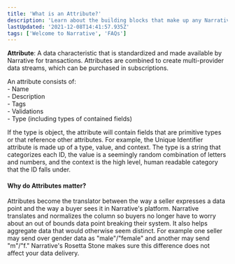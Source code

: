 ```yaml
---
title: 'What is an Attribute?'
description: 'Learn about the building blocks that make up any Narrative transaction.  '
lastUpdated: '2021-12-08T14:41:57.935Z'
tags: ['Welcome to Narrative', 'FAQs']
---
```

**Attribute**: A data characteristic that is standardized and made available by Narrative for transactions. Attributes are combined to create multi-provider data streams, which can be purchased in subscriptions.   
  
An attribute consists of:  
\- Name  
\- Description  
\- Tags  
\- Validations  
\- Type (including types of contained fields)  
  
If the type is object, the attribute will contain fields that are primitive types or that reference other attributes. For example, the Unique Identifier attribute is made up of a type, value, and context. The type is a string that categorizes each ID, the value is a seemingly random combination of letters and numbers, and the context is the high level, human readable category that the ID falls under. 

#### Why do Attributes matter? 

Attributes become the translator between the way a seller expresses a data point and the way a buyer sees it in Narrative's platform. Narrative translates and normalizes the column so buyers no longer have to worry about an out of bounds data point breaking their system. It also helps aggregate data that would otherwise seem distinct. For example one seller may send over gender data as "male"/"female" and another may send "m"/"f." Narrative's Rosetta Stone makes sure this difference does not affect your data delivery.
